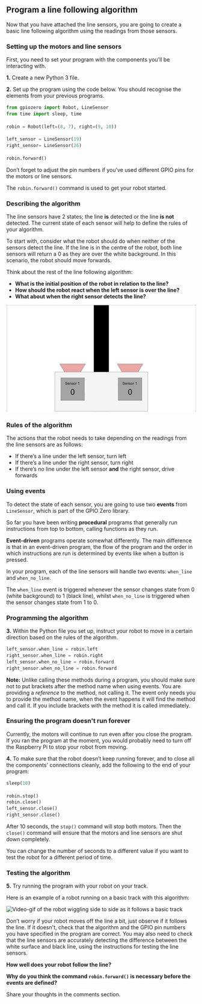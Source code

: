[comment]: # (
Is this step open? Y/N
If so, short description of this step:
Related links:
Related files:
)

## Program a line following algorithm

Now that you have attached the line sensors, you are going to create a basic line following algorithm using the readings from those sensors.

### Setting up the motors and line sensors

First, you need to set your program with the components you'll be interacting with.

**1.** Create a new Python 3 file.

**2.** Set up the program using the code below. You should recognise the elements from your previous programs.

~~~ python
from gpiozero import Robot, LineSensor
from time import sleep, time

robin = Robot(left=(8, 7), right=(9, 10))

left_sensor = LineSensor(19)
right_sensor= LineSensor(26)

robin.forward()
~~~

Don’t forget to adjust the pin numbers if you’ve used different GPIO pins for the motors or line sensors.

The `robin.forward()` command is used to get your robot started.

### Describing the algorithm

The line sensors have 2 states; the line **is** detected or the line **is not** detected. The current state of each sensor will help to define the rules of your algorithm.

To start with, consider what the robot should do when neither of the sensors detect the line. If the line is in the centre of the robot, both line sensors will return a 0 as they are over the white background. In this scenario, the robot should move forwards.

Think about the rest of the line following algorithm:

+ **What is the initial position of the robot in relation to the line?**
+ **How should the robot react when the left sensor is over the line?**
+ **What about when the right sensor detects the line?**

![](images/3_4_Two_Sensors_Anim.gif)

### Rules of the algorithm

The actions that the robot needs to take depending on the readings from the line sensors are as follows:

+ If there’s a line under the left sensor, turn left
+ If there’s a line under the right sensor, turn right
+ If there’s no line under the left sensor **and** the right sensor, drive forwards

### Using events

To detect the state of each sensor, you are going to use two **events** from `LineSensor`, which is part of the GPIO Zero library.

So far you have been writing **procedural** programs that generally run instructions from top to bottom, calling functions as they run.

**Event-driven** programs operate somewhat differently. The main difference is that in an event-driven program, the flow of the program and the order in which instructions are run is determined by events like when a button is pressed.

In your program, each of the line sensors will handle two events: `when_line` and `when_no_line`.

The `when_line` event is triggered whenever the sensor changes state from 0 (white background) to 1 (black line), whilst `when_no_line` is triggered when the sensor changes state from 1 to 0.

### Programming the algorithm

**3.** Within the Python file you set up, instruct your robot to move in a certain direction based on the rules of the algorithm.

~~~ python
left_sensor.when_line = robin.left
right_sensor.when_line = robin.right
left_sensor.when_no_line = robin.forward
right_sensor.when_no_line = robin.forward
~~~

**Note:** Unlike calling these methods during a program, you should make sure not to put brackets after the method name when using events. You are providing a *reference* to the method, not calling it. The event only needs you to provide the method name, when the event happens it will find the method and call it. If you include brackets with the method it is called immediately.

### Ensuring the program doesn't run forever

Currently, the motors will continue to run even after you close the program. If you ran the program at the moment, you would probably need to turn off the Raspberry Pi to stop your robot from moving.

**4.** To make sure that the robot doesn’t keep running forever, and to close all the components' connections cleanly, add the following to the end of your program:

~~~ python
sleep(10)

robin.stop()
robin.close()
left_sensor.close()
right_sensor.close()
~~~

After 10 seconds, the `stop()` command will stop both motors. Then the `close()` command will ensure that the motors and line sensors are shut down completely.

You can change the number of seconds to a different value if you want to test the robot for a different period of time.

### Testing the algorithm

**5.** Try running the program with your robot on your track.

Here is an example of a robot running on a basic track with this algorithm:

![Video-gif of the robot wiggling side to side as it follows a basic track](images/3_8-basic-line-following-robot)

Don’t worry if your robot moves off the line a bit, just observe if it follows the line. If it doesn't, check that the algorithm and the GPIO pin numbers you have specified in the program are correct. You may also need to check that the line sensors are accurately detecting the difference between the white surface and black line, using the instructions for testing the line sensors.

**How well does your robot follow the line?**

**Why do you think the command `robin.forward()` is necessary before the events are defined?**

Share your thoughts in the comments section.
